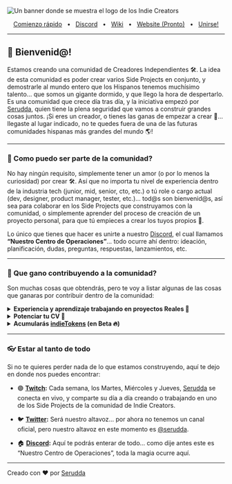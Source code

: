 ![Un banner donde se muestra el logo de los Indie Creators](https://user-images.githubusercontent.com/10075532/221389801-00bc8f73-297b-4e95-b162-00a7209508b7.png)

<div align="center">
  <a href="https://www.prisma.io/docs/getting-started/quickstart">Comienzo rápido</a>
  <span>&nbsp;&nbsp;•&nbsp;&nbsp;</span>
  <a href="https://discord.gg/Qncuxgcgsn">Discord</a>
  <span>&nbsp;&nbsp;•&nbsp;&nbsp;</span>
  <a href="https://github.com/Indie-Creator-Community/indie-creators-community/wiki/1-%C2%B7-Bienvenid@-%F0%9F%91%8B">Wiki</a>
  <span>&nbsp;&nbsp;•&nbsp;&nbsp;</span>
  <a href="https://discord.gg/Qncuxgcgsn">Website (Pronto)</a>
  <span>&nbsp;&nbsp;•&nbsp;&nbsp;</span>
  <a href="https://discord.gg/Qncuxgcgsn">Unirse!</a>
  <br />
  <hr />
</div>

## 👋 Bienvenid@!

Estamos creando una comunidad de Creadores Independientes 🛠️. La idea de esta comunidad es poder crear varios Side Projects en conjunto, y demostrarle al mundo entero que los Hispanos tenemos muchísimo talento… que somos un gigante dormido, y que llego la hora de despertarlo.
Es una comunidad que crece día tras día, y la iniciativa empezó por [Serudda](https://twitter.com/serudda), quien tiene la plena seguridad que vamos a construir grandes cosas juntos. ¡Si eres un creador, o tienes las ganas de empezar a crear 🚀… llegaste al lugar indicado, no te quedes fuera de una de las futuras comunidades hispanas más grandes del mundo 🌎!

-----

### 🍿 Como puedo ser parte de la comunidad?

No hay ningún requisito, simplemente tener un amor (o por lo menos la curiosidad) por crear 🛠️. Así que no importa tu nivel de experiencia dentro de la industria tech (junior, mid, senior, cto, etc.) o tú role o cargo actual (dev, designer, product manager, tester, etc.)… tod@s son bienvenid@s, así sea para colaborar en los Side Projects que construyamos con la comunidad, o simplemente aprender del proceso de creación de un proyecto personal, para que tú empieces a crear los tuyos propios 🥳.

Lo único que tienes que hacer es unirte a nuestro [Discord](https://discord.gg/Qncuxgcgsn), el cual llamamos **“Nuestro Centro de Operaciones”**… todo ocurre ahí dentro: ideación, planificación, dudas, preguntas, respuestas, lanzamientos, etc.

-----

### 🦦 Que gano contribuyendo a la comunidad?

Son muchas cosas que obtendrás, pero te voy a listar algunas de las cosas que ganaras por contribuir dentro de la comunidad:

<details> 
	<summary><strong>Experiencia y aprendizaje trabajando en proyectos Reales 🦆</strong></summary>
	<p>Aprenderás todo el flujo de creación de un Side Project digital (búsqueda de problemas a resolver, buscar una solución a dicho problema, construir una solución en menos de 2 semanas, lanzar al mundo tu solución, evaluar si tu solución es valiosa y resuelve el problema real que están teniendo tus usuarios, he iterar rápidamente para darle valor constante a tus usuarios, y lograr así llegar a más personas).</p>

</details>


<details> 
	<summary><strong>Potenciar tu CV 📄</strong></summary>	
	<p>Podrás poner en tu CV o LinkedIn que haces parte de la comunidad, y que has aportado en uno o varios Proyectos REALES… yo daría el aval de que eres miembro activo y que colaborar en uno o varios proyectos.</p>

</details>

<details> 
	<summary><strong>Acumularás <a href="https://github.com/Indie-Creator-Community/indie-creators-community/wiki/2-%C2%B7-Recompensas-%F0%9F%92%8E#que-son-los-indietokens">indieTokens</a> (en Beta 🔥)</strong></summary>
	<p>Nuestra moneda virtual, que ayuda a mostrarles a los demás miembros de la comunidad todo el aporte que has brindado. Más adelante, cuando incluyamos una “Tienda” virtual, la idea es que puedas canjear tus indieTokens por items de la tienda, e.j. una suscripción anual en Platzi o Coursera, una mentoría 1:1 de 1 hora con Serudda, algún periférico que necesites cambiar (mouse, teclado, etc.) OJO: todo esto depende de si el Side Project en el que has contribuido, está generando ingresos reales. Te invito a leer un poco más sobre las Recompensas.</p>

</details>

-----

### 👓 Estar al tanto de todo

Si no te quieres perder nada de lo que estamos construyendo, aquí te dejo en donde nos puedes encontrar:

- 🟣 **[Twitch](https://www.twitch.tv/serudda):** Cada semana, los Martes, Miércoles y Jueves, [Serudda](https://www.twitch.tv/serudda) se conecta en vivo, y comparte su día a día creando o trabajando en uno de los Side Projects de la comunidad de Indie Creators.

- 🐦 **[Twitter](https://twitter.com/serudda):** Será nuestro altavoz… por ahora no tenemos un canal oficial, pero nuestro altavoz en este momento es [@serudda](https://twitter.com/serudda).

- 🏠 **[Discord](https://discord.gg/Qncuxgcgsn):** Aquí te podrás enterar de todo… como dije antes este es “Nuestro Centro de Operaciones”, toda la magia ocurre aquí.


---


Creado con ❤️ por [Serudda](https://www.twitter.com/serudda)

